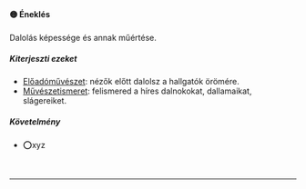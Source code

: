 #### 🟡 Éneklés

Dalolás képessége és annak műértése.

##### Kiterjeszti ezeket

- [Előadóművészet](../kepzettsegek.muveszeti/eloadomuveszet.md): nézők előtt dalolsz a hallgatók örömére.
- [Művészetismeret](../kepzettsegek.muveszeti/muveszetismeret.md): felismered a híres dalnokokat, dallamaikat, slágereiket.

##### Követelmény
- ⭕xyz

<br />

---
